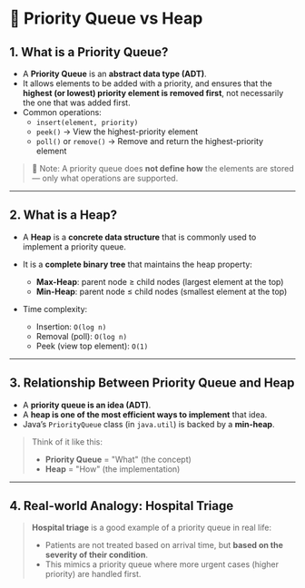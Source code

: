 # 📌 Priority Queue vs Heap

## 1. What is a Priority Queue?

- A **Priority Queue** is an **abstract data type (ADT)**.
- It allows elements to be added with a priority, and ensures that the **highest (or lowest) priority element is removed first**, not necessarily the one that was added first.
- Common operations:
    - `insert(element, priority)`
    - `peek()` → View the highest-priority element
    - `poll()` or `remove()` → Remove and return the highest-priority element

> 📌 Note: A priority queue does **not define how** the elements are stored — only what operations are supported.

---

## 2. What is a Heap?

- A **Heap** is a **concrete data structure** that is commonly used to implement a priority queue.
- It is a **complete binary tree** that maintains the heap property:
    - **Max-Heap**: parent node ≥ child nodes (largest element at the top)
    - **Min-Heap**: parent node ≤ child nodes (smallest element at the top)

- Time complexity:
    - Insertion: `O(log n)`
    - Removal (poll): `O(log n)`
    - Peek (view top element): `O(1)`

---

## 3. Relationship Between Priority Queue and Heap

- A **priority queue is an idea (ADT)**.
- A **heap is one of the most efficient ways to implement** that idea.
- Java’s `PriorityQueue` class (in `java.util`) is backed by a **min-heap**.

> Think of it like this:
> - **Priority Queue** = "What" (the concept)
> - **Heap** = "How" (the implementation)

---

## 4. Real-world Analogy: Hospital Triage

> **Hospital triage** is a good example of a priority queue in real life:
> - Patients are not treated based on arrival time, but **based on the severity of their condition**.
> - This mimics a priority queue where more urgent cases (higher priority) are handled first.
